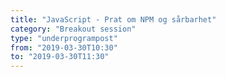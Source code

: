 ```yaml
---
title: "JavaScript - Prat om NPM og sårbarhet"
category: "Breakout session"
type: "underprogrampost"
from: "2019-03-30T10:30"
to: "2019-03-30T11:30"
---
```

